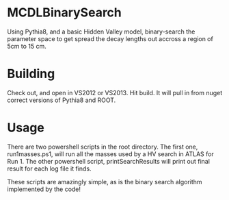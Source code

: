 MCDLBinarySearch
================

Using Pythia8, and a basic Hidden Valley model, binary-search the parameter space to get spread the decay lengths
out accross a region of 5cm to 15 cm.

Building
========

Check out, and open in VS2012 or VS2013. Hit build. It will pull in from nuget correct versions of Pythia8 and ROOT.

Usage
=====

There are two powershell scripts in the root directory. The first one, run1masses.ps1, will run all the masses used by a HV
search in ATLAS for Run 1. The other powershell script, printSearchResults will print out final result for each log file it finds.

These scripts are amazingly simple, as is the binary search algorithm implemented by the code!
